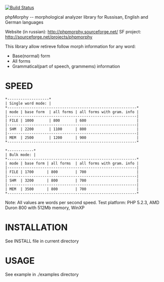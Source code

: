 [![Build Status](https://secure.travis-ci.org/AlexeyKupershtokh/phpmorphy-1.png?branch=master)](http://travis-ci.org/AlexeyKupershtokh/phpmorphy-1)

phpMorphy -- morphological analyzer library for Russisan, English and German languages

Website (in russian): http://phpmorphy.sourceforge.net/
SF project: http://sourceforge.net/projects/phpmorphy


This library allow retireve follow morph information for any word:
 - Base(normal) form
 - All forms
 - Grammatical(part of speech, grammems) information

# SPEED
    *-------------------*
    | Single word mode: |
    *-----------------------------------------------------------*
    | mode | base form  | all forms | all forms with gram. info |
    |-----------------------------------------------------------|
    | FILE | 1000       | 800       | 600                       |
    |-----------------------------------------------------------|
    | SHM  | 2200       | 1100      | 800                       |
    |-----------------------------------------------------------|
    | MEM  | 2500       | 1200      | 900                       |
    *-----------------------------------------------------------*
    
    *------------*
    | Bulk mode: |
    *-----------------------------------------------------------*
    | mode | base form | all forms  | all forms with gram. info |
    |-----------------------------------------------------------|
    | FILE | 1700      | 800        | 700                       |
    |-----------------------------------------------------------|
    | SHM  | 3200      | 800        | 700                       |
    |-----------------------------------------------------------|
    | MEM  | 3500      | 800        | 700                       |
    *-----------------------------------------------------------*

Note: 
  All values are words per second speed.
  Test platform: PHP 5.2.3, AMD Duron 800 with 512Mb memory, WinXP

# INSTALLATION
 See INSTALL file in current directory

# USAGE
 See example in ./examples directory
